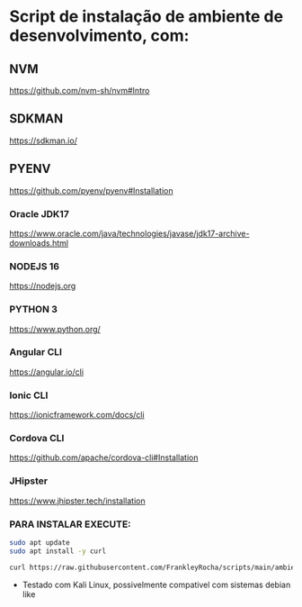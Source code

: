 # Script de instalação de ambiente de desenvolvimento, com:

## NVM
https://github.com/nvm-sh/nvm#Intro

## SDKMAN
https://sdkman.io/

## PYENV
https://github.com/pyenv/pyenv#Installation

### Oracle JDK17
https://www.oracle.com/java/technologies/javase/jdk17-archive-downloads.html

### NODEJS 16
https://nodejs.org

### PYTHON 3
https://www.python.org/

### Angular CLI
https://angular.io/cli

### Ionic CLI
https://ionicframework.com/docs/cli

### Cordova CLI
https://github.com/apache/cordova-cli#Installation

### JHipster
https://www.jhipster.tech/installation

### PARA INSTALAR EXECUTE:

````bash
sudo apt update
sudo apt install -y curl
````

````bash
curl https://raw.githubusercontent.com/FrankleyRocha/scripts/main/ambiente/kali-linux/install.sh | bash -il
````

* Testado com Kali Linux, possivelmente compativel com sistemas debian like